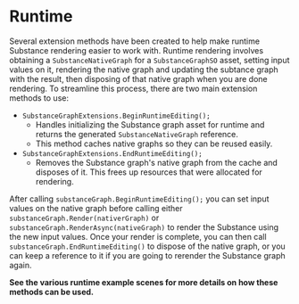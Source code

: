 # Runtime
Several extension methods have been created to help make runtime Substance rendering easier to work with. Runtime rendering involves obtaining a `SubstanceNativeGraph` for a `SubstanceGraphSO` asset, setting input values on it, rendering the native graph and updating the subtance graph with the result, then disposing of that native graph when you are done rendering. To streamline this process, there are two main extension methods to use:

  - `SubstanceGraphExtensions.BeginRuntimeEditing();`
    - Handles initializing the Substance graph asset for runtime and returns the generated `SubstanceNativeGraph` reference.
    - This method caches native graphs so they can be reused easily.
  - `SubstanceGraphExtensions.EndRuntimeEditing();`
    - Removes the Substance graph's native graph from the cache and disposes of it. This frees up resources that were allocated for rendering.

After calling `substanceGraph.BeginRuntimeEditing();` you can set input values on the native graph before calling either `substanceGraph.Render(nativerGraph)` or `substanceGraph.RenderAsync(nativeGraph)` to render the Substance using the new input values. Once your render is complete, you can then call `substanceGraph.EndRuntimeEditing()` to dispose of the native graph, or you can keep a reference to it if you are going to rerender the Substance graph again.

**See the various runtime example scenes for more details on how these methods can be used.**